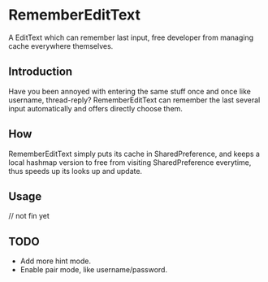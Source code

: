 # RememberEditText
A EditText which can remember last input, free developer from managing cache everywhere themselves.

## Introduction
Have you been annoyed with entering the same stuff once and once like username, thread-reply? RememberEditText can remember the last several input automatically and offers directly choose them.

## How
RememberEditText simply puts its cache in SharedPreference, and keeps a local hashmap version to free from visiting SharedPreference everytime, thus speeds up its looks up and update.

## Usage
// not fin yet

## TODO
- Add more hint mode.
- Enable pair mode, like username/password.